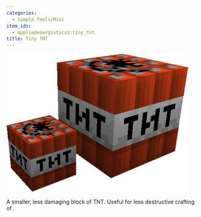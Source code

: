```yaml
---
categories:
  - Simple Tools/Misc
item_ids:
  - appliedenergistics2:tiny_tnt
title: Tiny TNT
---
```


![A picture of Tiny TNT, next to regular TNT](../../../public/assets/large/tiny_tnt2.png)

A smaller, less damaging block of TNT. Useful for less destructive crafting of <ItemLink id="quantum_entangled_singularity" />.

<RecipeFor id="appliedenergistics2:tiny_tnt"/>
